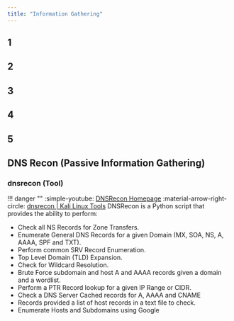 ```yaml
---
title: "Information Gathering"
---
```


## 1
## 2
## 3
## 4
## 5

## DNS Recon (Passive Information Gathering)

### dnsrecon (Tool)
!!! danger ""
    :simple-youtube: [DNSRecon Homepage](https://github.com/darkoperator/dnsrecon)
    :material-arrow-right-circle: [dnsrecon | Kali Linux Tools](https://www.kali.org/tools/dnsrecon/)
DNSRecon is a Python script that provides the ability to perform:

- Check all NS Records for Zone Transfers.
- Enumerate General DNS Records for a given Domain (MX, SOA, NS, A, AAAA, SPF and TXT).
- Perform common SRV Record Enumeration.
- Top Level Domain (TLD) Expansion.
- Check for Wildcard Resolution.
- Brute Force subdomain and host A and AAAA records given a domain and a wordlist.
- Perform a PTR Record lookup for a given IP Range or CIDR.
- Check a DNS Server Cached records for A, AAAA and CNAME
- Records provided a list of host records in a text file to check.
- Enumerate Hosts and Subdomains using Google
